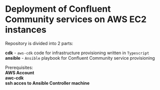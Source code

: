 # Deployment of Confluent Community services on AWS EC2 instances

Repository is divided into 2 parts:  <br/>

**cdk**  - `aws-cdk` code for infrastructure provisioning written in `Typescript` <br/>
**ansible** - `Ansible` playbook for Confluent Community service provisioning

Prerequisites: <br/>
**AWS Account**  <br/>
**awc-cdk** <br/>
**ssh acces to Ansible Controller machine** <br/>